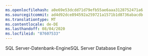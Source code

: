 ```yaml
---
ms.openlocfilehash: a0e69e53dcdd71d79efb55ae6aaa3128752471a6
ms.sourcegitcommit: ad4d92dce894592a259721a1571b1d8736abacdb
ms.translationtype: MT
ms.contentlocale: de-DE
ms.lasthandoff: 08/04/2020
ms.locfileid: "87607533"
---
```

<span data-ttu-id="f4388-101">SQL Server-Datenbank-Engine</span><span class="sxs-lookup"><span data-stu-id="f4388-101">SQL Server Database Engine</span></span>
